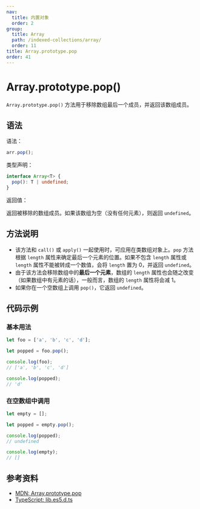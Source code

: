 ```yaml
---
nav:
  title: 内置对象
  order: 2
group:
  title: Array
  path: /indexed-collections/array/
  order: 11
title: Array.prototype.pop
order: 41
---
```


# Array.prototype.pop()

`Array.prototype.pop()` 方法用于移除数组最后一个成员，并返回该数组成员。

## 语法

语法：

```js
arr.pop();
```

类型声明：

```ts
interface Array<T> {
  pop(): T | undefined;
}
```

返回值：

返回被移除的数组成员。如果该数组为空（没有任何元素），则返回 `undefined`。

## 方法说明

- 该方法和 `call()` 或 `apply()` 一起使用时，可应用在类数组对象上。`pop` 方法根据 `length` 属性来确定最后一个元素的位置。如果不包含 `length` 属性或 `length` 属性不能被转成一个数值，会将 `length` 置为 0，并返回 `undefined`。
- 由于该方法会移除数组中的**最后一个元素**，数组的 `length` 属性也会随之改变（如果数组中有元素的话），一般而言，数组的 `length` 属性将会减 1。
- 如果你在一个空数组上调用 `pop()`，它返回 `undefined`。

## 代码示例

### 基本用法

```js
let foo = ['a', 'b', 'c', 'd'];

let popped = foo.pop();

console.log(foo);
// ['a', 'b', 'c', 'd']

console.log(popped);
// 'd'
```

### 在空数组中调用

```js
let empty = [];

let popped = empty.pop();

console.log(popped);
// undefined

console.log(empty);
// []
```

## 参考资料

- [MDN: Array.prototype.pop](https://developer.mozilla.org/zh-CN/docs/Web/JavaScript/Reference/Global_Objects/Array/pop)
- [TypeScript: lib.es5.d.ts](https://github.com/microsoft/TypeScript/blob/main/lib/lib.es5.d.ts)
